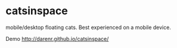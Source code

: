 catsinspace
===========

mobile/desktop floating cats. Best experienced on a mobile device.

Demo http://darenr.github.io/catsinspace/
